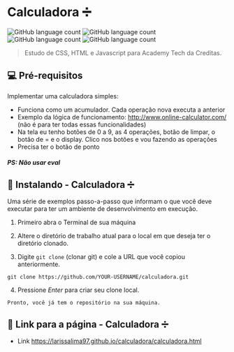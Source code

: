 # Calculadora ➗

<!---Esses são exemplos. Veja https://shields.io para outras pessoas ou para personalizar este conjunto de escudos. Você pode querer incluir dependências, status do projeto e informações de licença aqui--->


![GitHub language count](https://img.shields.io/badge/GitHub-100000?style=for-the-badge&logo=github&logoColor=white)
![GitHub language count](https://img.shields.io/badge/HTML5-E34F26?style=for-the-badge&logo=html5&logoColor=white)
![GitHub language count](https://img.shields.io/badge/CSS3-1572B6?style=for-the-badge&logo=css3&logoColor=white)
![GitHub language count](https://img.shields.io/badge/JavaScript-323330?style=for-the-badge&logo=javascript&logoColor=F7DF1E)

> Estudo de CSS, HTML e Javascript para Academy Tech da Creditas. 

## 💻 Pré-requisitos

Implementar uma calculadora simples:
* Funciona como um acumulador. Cada operação nova executa a anterior
* Exemplo da lógica de funcionamento: http://www.online-calculator.com/ (não é para ter todas essas funcionalidades)
* Na tela eu tenho botões de 0 a 9, as 4 operações, botão de limpar, o botão de = e o display. Clico nos botões e vou fazendo as operações
* Precisa ter o botão de ponto
##### PS: Não usar eval


## 🚀 Instalando - Calculadora ➗

Uma série de exemplos passo-a-passo que informam o que você deve executar para ter um ambiente de desenvolvimento em execução.

1. Primeiro abra o Terminal de sua máquina

2. Altere o diretório de trabalho atual para o local em que deseja ter o diretório clonado.

3. Digite `git clone` (clonar git) e cole a URL que você copiou anteriormente.

```
git clone https://github.com/YOUR-USERNAME/calculadora.git
```

4. Pressione *Enter* para criar seu clone local.

```
Pronto, você já tem o repositório na sua máquina.
```

## :link: Link para a página - Calculadora ➗ 

* Link 
  https://larissalima97.github.io/calculadora/calculadora.html




